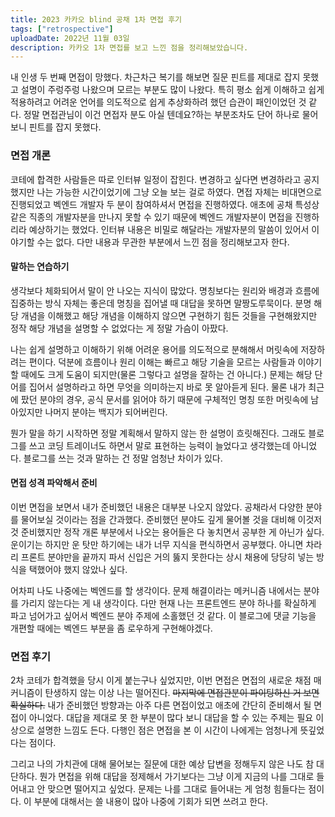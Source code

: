 ```yaml
---
title: 2023 카카오 blind 공채 1차 면접 후기
tags: ["retrospective"]
uploadDate: 2022년 11월 03일
description: 카카오 1차 면접를 보고 느낀 점을 정리해보았습니다.
---
```


내 인생 두 번째 면접이 망했다. 차근차근 복기를 해보면 질문 핀트를 제대로 잡지 못했고 설명이 주렁주렁 나왔으며 모르는 부분도 많이 나왔다. 특히 평소 쉽게 이해하고 쉽게 적용하려고 어려운 언어를 의도적으로 쉽게 추상화하려 했던 습관이 패인이었던 것 같다. 정말 면접관님이 이건 면접자 분도 아실 텐데요?하는 부분조차도 단어 하나로 물어보니 핀트를 잡지 못했다.



### 면접 개론

코테에 합격한 사람들은 따로 인터뷰 일정이 잡힌다. 변경하고 싶다면 변경하라고 공지했지만 나는 가능한 시간이었기에 그냥 오늘 보는 걸로 하였다. 면접 자체는 비대면으로 진행되었고 벡엔드 개발자 두 분이 참여하셔서 면접을 진행하였다. 애초에 공채 특성상 같은 직종의 개발자분을 만나지 못할 수 있기 때문에 벡엔드 개발자분이 면접을 진행하리라 예상하기는 했었다. 인터뷰 내용은 비밀로 해달라는 개발자분의 말씀이 있어서 이야기할 수는 없다. 다만 내용과 무관한 부분에서 느낀 점을 정리해보고자 한다.



#### 말하는 연습하기

생각보다 체화되어서 말이 안 나오는 지식이 많았다. 명칭보다는 원리와 배경과 흐름에 집중하는 방식 자체는 좋은데 명칭을 집어낼 때 대답을 못하면 말짱도루묵이다. 분명 해당 개념을 이해했고 해당 개념을 이해하지 않으면 구현하기 힘든 것들을 구현해왔지만 정작 해당 개념을 설명할 수 없었다는 게 정말 가슴이 아팠다. 

나는 쉽게 설명하고 이해하기 위해 어려운 용어를 의도적으로 분해해서 머릿속에 저장하려는 편이다. 덕분에 흐름이나 원리 이해는 빠르고 해당 기술을 모르는 사람들과 이야기할 때에도 크게 도움이 되지만(물론 그렇다고 설명을 잘하는 건 아니다.) 문제는 해당 단어를 집어서 설명하라고 하면 무엇을 의미하는지 바로 못 알아듣게 된다. 물론 내가 최근에 팠던 분야의 경우, 공식 문서를 읽어야 하기 때문에 구체적인 명칭 또한 머릿속에 남아있지만 나머지 분야는 백지가 되어버린다.

뭔가 말을 하기 시작하면 정말 계획해서 말하지 않는 한 설명이 흐릿해진다. 그래도 블로그를 쓰고 코딩 트레이너도 하면서 말로 표현하는 능력이 늘었다고 생각했는데 아니었다. 블로그를 쓰는 것과 말하는 건 정말 엄청난 차이가 있다.



#### 면접 성격 파악해서 준비

이번 면접을 보면서 내가 준비했던 내용은 대부분 나오지 않았다. 공채라서 다양한 분야를 물어보실 것이라는 점을 간과했다. 준비했던 분야도 깊게 물어볼 것을 대비해 이것저것 준비했지만 정작 개론 부분에서 나오는 용어들은 다 놓치면서 공부한 게 아닌가 싶다. 운이기는 하지만 운 탓만 하기에는 내가 너무 지식을 편식하면서 공부했다. 아니면 차라리 프론트 분야만을 끝까지 파서 신입은 거의 뚫지 못한다는 상시 채용에 당당히 넣는 방식을 택했어야 했지 않았나 싶다.

어차피 나도 나중에는 벡엔드를 할 생각이다. 문제 해결이라는 메커니즘 내에서는 분야를 가리지 않는다는 게 내 생각이다. 다만 현재 나는 프론트엔드 분야 하나를 확실하게 파고 넘어가고 싶어서 벡엔드 분야 주제에 소홀했던 것 같다. 이 블로그에 댓글 기능을 개편할 때에는 벡엔드 부분을 좀 로우하게 구현해야겠다.



### 면접 후기

2차 코테가 합격했을 당시 이게 붙는구나 싶었지만, 이번 면접은 면접의 새로운 채점 매커니즘이 탄생하지 않는 이상 나는 떨어진다. <del>마지막에 면접관분이 파이팅하신 거 보면 확실하다.</del> 내가 준비했던 방향과는 아주 다른 면접이었고 애초에 간단히 준비해서 될 면접이 아니었다. 대답을 제대로 못 한 부분이 많다 보니 대답을 할 수 있는 주제는 필요 이상으로 설명한 느낌도 든다. 다행인 점은 면접을 본 이 시간이 나에게는 엄청나게 뜻깊었다는 점이다.

그리고 나의 가치관에 대해 물어보는 질문에 대한 예상 답변을 정해두지 않은 나도 참 대단하다. 뭔가 면접을 위해 대답을 정제해서 가기보다는 그냥 이게 지금의 나를 그대로 들어내고 안 맞으면 떨어지고 싶었다. 문제는 나를 그대로 들어내는 게 엄청 힘들다는 점이다. 이 부분에 대해서는 쓸 내용이 많아 나중에 기회가 되면 쓰려고 한다.